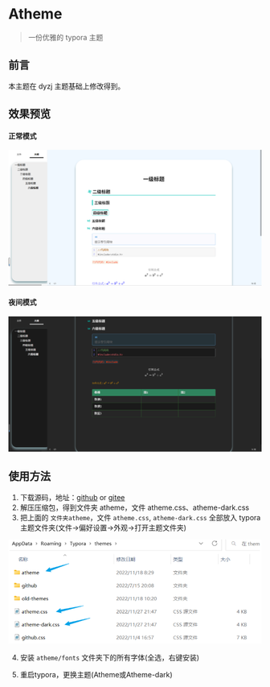 # Atheme

> 一份优雅的 typora 主题

## 前言

本主题在 dyzj 主题基础上修改得到。

## 效果预览

#### 正常模式

<img src="readme.assets/image-20221130112616055.png" alt="image-20221130112616055" style="zoom:80%;" />

#### 夜间模式

<img src="readme.assets/image-20221130112645681.png" alt="image-20221130112645681" style="zoom:80%;" />

## 使用方法

1. 下载源码，地址：[github](https://github.com/liano3/Atheme)	or  	[gitee](https://gitee.com/ningli03/typora-atheme)
2. 解压压缩包，得到文件夹 atheme，文件 atheme.css、atheme-dark.css
3. 把上面的 `文件夹atheme`，文件 `atheme.css`, `atheme-dark.css` 全部放入 typora 主题文件夹(文件->偏好设置->外观->打开主题文件夹)
<img src="readme.assets/image-20221130112424163.png" alt="image-20221130112424163" style="zoom:80%;" />

4. 安装 `atheme/fonts` 文件夹下的所有字体(全选，右键安装)

5. 重启typora，更换主题(Atheme或Atheme-dark)
